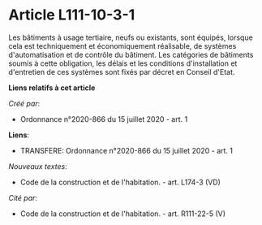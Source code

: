 # Article L111-10-3-1

Les bâtiments à usage tertiaire, neufs ou existants, sont équipés, lorsque cela est techniquement et économiquement
réalisable, de systèmes d'automatisation et de contrôle du bâtiment. Les catégories de bâtiments soumis à cette obligation,
les délais et les conditions d'installation et d'entretien de ces systèmes sont fixés par décret en Conseil d'Etat.

**Liens relatifs à cet article**

_Créé par_:

  - Ordonnance n°2020-866 du 15 juillet 2020 - art. 1

**Liens**:

  - TRANSFERE: Ordonnance n°2020-866 du 15 juillet 2020 - art. 1

_Nouveaux textes_:

  - Code de la construction et de l'habitation. - art. L174-3 (VD)

_Cité par_:

  - Code de la construction et de l'habitation. - art. R111-22-5 (V)
